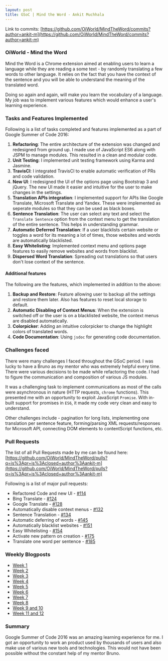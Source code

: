 ```yaml
---
layout: post
title: GSoC | Mind the Word - Ankit Muchhala
---
```


Link to commits: [https://github.com/OiWorld/MindTheWord/commits?author=ankit-m](https://github.com/OiWorld/MindTheWord/commits?author=ankit-m)

### OiWorld - Mind the Word

Mind the Word is a Chrome extension aimed at enabling users to learn a language while they are reading a some text - by randomly translating a few words to other language. It relies on the fact that you have the context of the sentence and you will be able to understand the meaning of the translated word.

Doing so again and again, will make you learn the vocabulary of a language. My job was to implement various features which would enhance a user's learning experience.

### Tasks and Features Implemented

Following is a list of tasks completed and features implemented as a part of Google Summer of Code 2016:

1. **Refactoring**: The entire architecture of the extension was changed and redesigned from ground up. I made use of JavaScript ES6 along with JSPM to manage modules. This resulted in a clean and modular code.
2. **Unit Testing**: I implemented unit testing framework using Karma and Jasmine.
3. **TravisCI**: I integrated TravisCI to enable automatic verification of PRs and code validation.
4. **New UI**: I redesigned the UI of the options page using Bootstrap 3 and jQuery. The new UI made it easier and intuitive for the user to make changes in the settings.
5. **Translation APIs integration**: I implemented support for APIs like Google Translate, Microsoft Translate and Yandex. These were implemented as seperate modules so that they can be used as black boxes.
6. **Sentence Translation**: The user can select any text and select the `Translate Sentence` option from the context menu to get the translation of the entire sentence. This helps in understanding grammar.
7. **Automatic Deferred Translation**: If a user blacklists certain website or toggles a word for its meaning a lot of times, those websites and words are automatically blacklisted.
8. **Easy Whitelisting**: Implemented context menu and options page features to easily remove websites and words from blacklist.
9. **Dispersed Word Translation**: Spreading out translations so that users don't lose context of the sentence.

#### Additional features

The following are the features, which implemented in addition to the above:

1. **Backup and Restore**: Feature allowing user to backup all the settings and restore them later. Also has features to reset local storage to default.
2. **Automatic Disabling of Context Menus**: When the extension is switched off or the user is on a blacklisted website, the context menus are disabled automatically.
3. **Colorpicker**: Adding an intuitive colorpicker to change the highlight colors of translated words.
4. **Code Documentation**: Using `jsdoc` for generating code documentation.

### Challenges faced

There were many challenges I faced throughout the GSoC period. I was lucky to have a Bruno as my mentor who was extremely helpful every time. There were various decisions to be made while refactoring the code. I had to figure the communication and composition of various JS modules.

It was a challenging task to implement communications as most of the calls were asynchronous in nature (HTTP requests, `chrome` functions). This presented me with an opportunity to exploit JavaScript `Promise`. With in-built support for promises in `ES6`, it made my code very clean and easy to understand.

Other challenges include - pagination for long lists, implementing one translation per sentence feature, forming/parsing XML requests/responses for Microsoft API, connecting DOM elements to contentScript functions, etc.

### Pull Requests
The list of all Pull Requests made by me can be found here: [https://github.com/OiWorld/MindTheWord/pulls?q=is%3Apr+is%3Aclosed+author%3Aankit-m](https://github.com/OiWorld/MindTheWord/pulls?q=is%3Apr+is%3Aclosed+author%3Aankit-m)

Following is a list of major pull requests:
* Refactored Code and new UI -  [#114](https://github.com/OiWorld/MindTheWord/pull/114)
* Bing Translate - [#124](https://github.com/OiWorld/MindTheWord/pull/124)
* Google Translate - [#128](https://github.com/OiWorld/MindTheWord/pull/128)
* Automatically disable context menus - [#132](https://github.com/OiWorld/MindTheWord/pull/132)
* Sentence Translation - [#134](https://github.com/OiWorld/MindTheWord/pull/134)
* Automatic deferring of words - [#145](https://github.com/OiWorld/MindTheWord/pull/145)
* Automatically blacklist websites - [#151](https://github.com/OiWorld/MindTheWord/pull/151)
* Easy Whitelisting - [#154](https://github.com/OiWorld/MindTheWord/pull/154)
* Activate new pattern on creation - [#175](https://github.com/OiWorld/MindTheWord/pull/175)
* Translate one word per sentence - [#185](https://github.com/OiWorld/MindTheWord/pull/185)

### Weekly Blogposts
* [Week 1](http://ankit-m.github.io/2016/05/30/GSOC-Week1.html)
* [Week 2](http://ankit-m.github.io/2016/06/07/GSOC-Week2.html)
* [Week 3](http://ankit-m.github.io/2016/06/13/GSOC-Week3.html)
* [Week 4](http://ankit-m.github.io/2016/06/21/GSOC-Week4.html)
* [Week 5](http://ankit-m.github.io/2016/06/29/GSOC-Week5.html)
* [Week 6](http://ankit-m.github.io/2016/07/06/GSOC-Week6.html)
* [Week 7](http://ankit-m.github.io/2016/07/15/GSOC-Week7.html)
* [Week 8](http://ankit-m.github.io/2016/07/22/GSOC-Week8.html)
* [Week 9 and 10](http://ankit-m.github.io/2016/08/02/GSOC-Week9.html)
* [Week 11 and 12](http://ankit-m.github.io/2016/08/17/GSOC-Week11.html)

### Summary

Google Summer of Code 2016 was an amazing learning experience for me. I got an opportunity to work an product used by thousands of users and also make use of various new tools and technologies. This would not have been possible without the constant help of my mentor Bruno.
